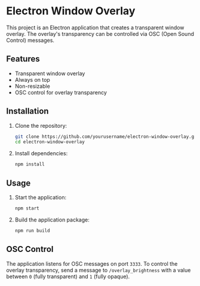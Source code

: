# Electron Window Overlay

This project is an Electron application that creates a transparent window overlay. The overlay's transparency can be controlled via OSC (Open Sound Control) messages.

## Features

- Transparent window overlay
- Always on top
- Non-resizable
- OSC control for overlay transparency

## Installation

1. Clone the repository:
    ```sh
    git clone https://github.com/yourusername/electron-window-overlay.git
    cd electron-window-overlay
    ```

2. Install dependencies:
    ```sh
    npm install
    ```

## Usage

1. Start the application:
    ```sh
    npm start
    ```

2. Build the application package:
    ```sh
    npm run build
    ```

## OSC Control

The application listens for OSC messages on port `3333`. To control the overlay transparency, send a message to `/overlay_brightness` with a value between `0` (fully transparent) and `1` (fully opaque).
